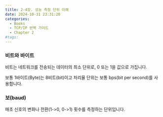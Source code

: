 ```yaml
---
title: 2-4장. 성능 측정 단위 이해
date: 2024-10-31 23:31:20
categories:
  - Books
  - TCP/IP 완벽 가이드
  - Chapter 2
#tags:
---
```

### 비트와 바이트

비트는 네트워크를 전송되는 데이터의 최소 단위로, 0 또는 1을 값으로 가집니다.

보통 1바이트(Byte)는 8비트(bit)이고 처리율 단위는 보통 bps(bit per second)를 사용합니다.

### 보(baud)

매초 신호의 변화나 전환(1->0, 0->1) 횟수를 측정하는 단위입니다.
